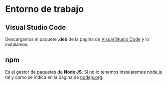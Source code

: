 # Entorno de trabajo

## Visual Studio Code

Descargamos el paquete **.deb** de la página de [Visual Studio Code](https://code.visualstudio.com/Download) y lo instalamos.

## npm

Es el gestor de paquetes de **Node JS**. Si no lo tenemos instalaremos node.js tal y como se indica en la página de [nodejs.org](https://nodejs.org/es/download/package-manager/).
